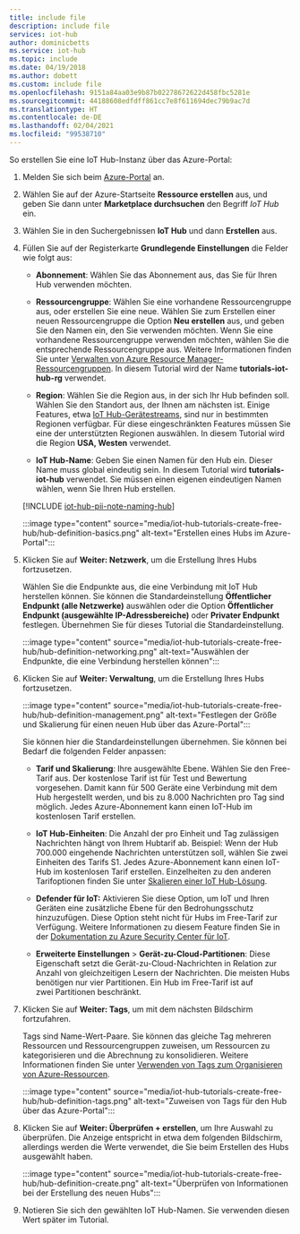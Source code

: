 ```yaml
---
title: include file
description: include file
services: iot-hub
author: dominicbetts
ms.service: iot-hub
ms.topic: include
ms.date: 04/19/2018
ms.author: dobett
ms.custom: include file
ms.openlocfilehash: 9151a84aa03e9b87b02278672622d458fbc5281e
ms.sourcegitcommit: 44188608edfdff861cc7e8f611694dec79b9ac7d
ms.translationtype: HT
ms.contentlocale: de-DE
ms.lasthandoff: 02/04/2021
ms.locfileid: "99538710"
---
```

So erstellen Sie eine IoT Hub-Instanz über das Azure-Portal:

1. Melden Sie sich beim [Azure-Portal](https://portal.azure.com) an.

1. Wählen Sie auf der Azure-Startseite **Ressource erstellen** aus, und geben Sie dann unter **Marketplace durchsuchen** den Begriff *IoT Hub* ein.

1. Wählen Sie in den Suchergebnissen **IoT Hub** und dann **Erstellen** aus.

1. Füllen Sie auf der Registerkarte **Grundlegende Einstellungen** die Felder wie folgt aus:

   - **Abonnement**: Wählen Sie das Abonnement aus, das Sie für Ihren Hub verwenden möchten.

   - **Ressourcengruppe**: Wählen Sie eine vorhandene Ressourcengruppe aus, oder erstellen Sie eine neue. Wählen Sie zum Erstellen einer neuen Ressourcengruppe die Option **Neu erstellen** aus, und geben Sie den Namen ein, den Sie verwenden möchten. Wenn Sie eine vorhandene Ressourcengruppe verwenden möchten, wählen Sie die entsprechende Ressourcengruppe aus. Weitere Informationen finden Sie unter [Verwalten von Azure Resource Manager-Ressourcengruppen](../articles/azure-resource-manager/management/manage-resource-groups-portal.md). In diesem Tutorial wird der Name **tutorials-iot-hub-rg** verwendet.

   - **Region**: Wählen Sie die Region aus, in der sich Ihr Hub befinden soll. Wählen Sie den Standort aus, der Ihnen am nächsten ist. Einige Features, etwa [IoT Hub-Gerätestreams](../articles/iot-hub/iot-hub-device-streams-overview.md), sind nur in bestimmten Regionen verfügbar. Für diese eingeschränkten Features müssen Sie eine der unterstützten Regionen auswählen. In diesem Tutorial wird die Region **USA, Westen** verwendet.

   - **IoT Hub-Name**: Geben Sie einen Namen für den Hub ein. Dieser Name muss global eindeutig sein. In diesem Tutorial wird **tutorials-iot-hub** verwendet. Sie müssen einen eigenen eindeutigen Namen wählen, wenn Sie Ihren Hub erstellen.

   [!INCLUDE [iot-hub-pii-note-naming-hub](iot-hub-pii-note-naming-hub.md)]

   :::image type="content" source="media/iot-hub-tutorials-create-free-hub/hub-definition-basics.png" alt-text="Erstellen eines Hubs im Azure-Portal":::

1. Klicken Sie auf **Weiter: Netzwerk**, um die Erstellung Ihres Hubs fortzusetzen.

   Wählen Sie die Endpunkte aus, die eine Verbindung mit IoT Hub herstellen können. Sie können die Standardeinstellung **Öffentlicher Endpunkt (alle Netzwerke)** auswählen oder die Option **Öffentlicher Endpunkt (ausgewählte IP-Adressbereiche)** oder **Privater Endpunkt** festlegen. Übernehmen Sie für dieses Tutorial die Standardeinstellung.

   :::image type="content" source="media/iot-hub-tutorials-create-free-hub/hub-definition-networking.png" alt-text="Auswählen der Endpunkte, die eine Verbindung herstellen können":::

1. Klicken Sie auf **Weiter: Verwaltung**, um die Erstellung Ihres Hubs fortzusetzen.

   :::image type="content" source="media/iot-hub-tutorials-create-free-hub/hub-definition-management.png" alt-text="Festlegen der Größe und Skalierung für einen neuen Hub über das Azure-Portal":::

   Sie können hier die Standardeinstellungen übernehmen. Sie können bei Bedarf die folgenden Felder anpassen:

   - **Tarif und Skalierung**: Ihre ausgewählte Ebene. Wählen Sie den Free-Tarif aus. Der kostenlose Tarif ist für Test und Bewertung vorgesehen. Damit kann für 500 Geräte eine Verbindung mit dem Hub hergestellt werden, und bis zu 8.000 Nachrichten pro Tag sind möglich. Jedes Azure-Abonnement kann einen IoT-Hub im kostenlosen Tarif erstellen.

   - **IoT Hub-Einheiten**: Die Anzahl der pro Einheit und Tag zulässigen Nachrichten hängt von Ihrem Hubtarif ab. Beispiel: Wenn der Hub 700.000 eingehende Nachrichten unterstützen soll, wählen Sie zwei Einheiten des Tarifs S1.
   Jedes Azure-Abonnement kann einen IoT-Hub im kostenlosen Tarif erstellen. Einzelheiten zu den anderen Tarifoptionen finden Sie unter [Skalieren einer IoT Hub-Lösung](../articles/iot-hub/iot-hub-scaling.md).

   - **Defender für IoT:** Aktivieren Sie diese Option, um IoT und Ihren Geräten eine zusätzliche Ebene für den Bedrohungsschutz hinzuzufügen. Diese Option steht nicht für Hubs im Free-Tarif zur Verfügung. Weitere Informationen zu diesem Feature finden Sie in der [Dokumentation zu Azure Security Center für IoT](/azure/asc-for-iot/).

   - **Erweiterte Einstellungen** > **Gerät-zu-Cloud-Partitionen**: Diese Eigenschaft setzt die Gerät-zu-Cloud-Nachrichten in Relation zur Anzahl von gleichzeitigen Lesern der Nachrichten. Die meisten Hubs benötigen nur vier Partitionen. Ein Hub im Free-Tarif ist auf zwei Partitionen beschränkt.

1. Klicken Sie auf **Weiter: Tags**, um mit dem nächsten Bildschirm fortzufahren.

   Tags sind Name-Wert-Paare. Sie können das gleiche Tag mehreren Ressourcen und Ressourcengruppen zuweisen, um Ressourcen zu kategorisieren und die Abrechnung zu konsolidieren. Weitere Informationen finden Sie unter [Verwenden von Tags zum Organisieren von Azure-Ressourcen](../articles/azure-resource-manager/management/tag-resources.md).

   :::image type="content" source="media/iot-hub-tutorials-create-free-hub/hub-definition-tags.png" alt-text="Zuweisen von Tags für den Hub über das Azure-Portal":::

1. Klicken Sie auf **Weiter: Überprüfen + erstellen**, um Ihre Auswahl zu überprüfen. Die Anzeige entspricht in etwa dem folgenden Bildschirm, allerdings werden die Werte verwendet, die Sie beim Erstellen des Hubs ausgewählt haben.

   :::image type="content" source="media/iot-hub-tutorials-create-free-hub/hub-definition-create.png" alt-text="Überprüfen von Informationen bei der Erstellung des neuen Hubs":::

1. Notieren Sie sich den gewählten IoT Hub-Namen. Sie verwenden diesen Wert später im Tutorial.
